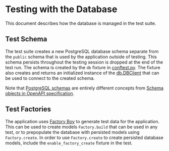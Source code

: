 # Testing with the Database

This document describes how the database is managed in the test suite.

## Test Schema

The test suite creates a new PostgreSQL database schema separate from the `public` schema that is used by the application outside of testing. This schema persists throughout the testing session is dropped at the end of the test run. The schema is created by the `db` fixture in [conftest.py](../../../api/tests/conftest.py). The fixture also creates and returns an initialized instance of the [db.DBClient](../../../api/src/db/__init__.py) that can be used to connect to the created schema.

Note that [PostgreSQL schemas](https://www.postgresql.org/docs/current/ddl-schemas.html) are entirely different concepts from [Schema objects in OpenAPI specification](https://swagger.io/docs/specification/data-models/).

## Test Factories

The application uses [Factory Boy](https://factoryboy.readthedocs.io/en/stable/) to generate test data for the application. This can be used to create models `Factory.build` that can be used in any test, or to prepopulate the database with persisted models using `Factory.create`. In order to use `Factory.create` to create persisted database models, include the `enable_factory_create` fixture in the test.

